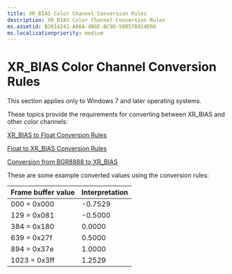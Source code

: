```yaml
---
title: XR_BIAS Color Channel Conversion Rules
description: XR_BIAS Color Channel Conversion Rules
ms.assetid: B3014241-A86A-4B6E-BC9D-50057B924D98
ms.localizationpriority: medium
---
```


# XR\_BIAS Color Channel Conversion Rules


This section applies only to Windows 7 and later operating systems.

These topics provide the requirements for converting between XR\_BIAS and other color channels:

[XR\_BIAS to Float Conversion Rules](xr-bias-to-float-conversion-rules.md)

[Float to XR\_BIAS Conversion Rules](float-to-xr-bias-conversion-rules.md)

[Conversion from BGR8888 to XR\_BIAS](conversion-from-bgr8888-to-xr-bias.md)

These are some example converted values using the conversion rules:

| Frame buffer value | Interpretation |
|--------------------|----------------|
| 000 = 0x000        | -0.7529        |
| 129 = 0x081        | -0.5000        |
| 384 = 0x180        | 0.0000         |
| 639 = 0x27f        | 0.5000         |
| 894 = 0x37e        | 1.0000         |
| 1023 = 0x3ff       | 1.2529         |

 

 

 





